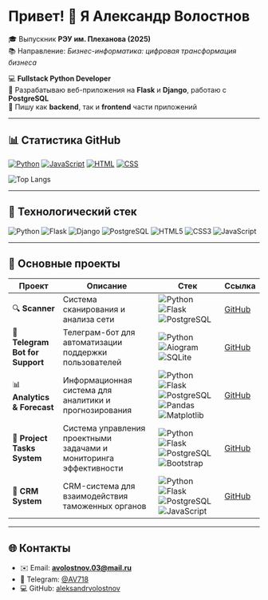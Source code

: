 # Привет! 👋 Я Александр Волостнов

🎓 Выпускник **РЭУ им. Плеханова (2025)**  
📚 Направление: *Бизнес-информатика: цифровая трансформация бизнеса*  

💻 **Fullstack Python Developer**  
🚀 Разрабатываю веб-приложения на **Flask** и **Django**, работаю с **PostgreSQL**  
🎨 Пишу как **backend**, так и **frontend** части приложений  

---

## 📊 Статистика GitHub


[![Python](https://img.shields.io/badge/Python-24%25-darkblue)]()
[![JavaScript](https://img.shields.io/badge/JavaScript-2,5%25-green)]()
[![HTML](https://img.shields.io/badge/HTML-72%25-darkred)]()
[![CSS](https://img.shields.io/badge/CSS-1,5%25-purple)]()

![Top Langs](https://github-readme-stats.vercel.app/api/top-langs/?username=aleksandrvolostnov&layout=compact&theme=radical)

---

## 🚀 Технологический стек

![Python](https://img.shields.io/badge/Python-3776AB?style=for-the-badge&logo=python&logoColor=white)
![Flask](https://img.shields.io/badge/Flask-000000?style=for-the-badge&logo=flask&logoColor=white)
![Django](https://img.shields.io/badge/Django-092E20?style=for-the-badge&logo=django&logoColor=white)
![PostgreSQL](https://img.shields.io/badge/PostgreSQL-316192?style=for-the-badge&logo=postgresql&logoColor=white)
![HTML5](https://img.shields.io/badge/HTML5-E34F26?style=for-the-badge&logo=html5&logoColor=white)
![CSS3](https://img.shields.io/badge/CSS3-1572B6?style=for-the-badge&logo=css3&logoColor=white)
![JavaScript](https://img.shields.io/badge/JavaScript-F7DF1E?style=for-the-badge&logo=javascript&logoColor=black)

---

## 📂 Основные проекты

| Проект | Описание | Стек | Ссылка |
|--------|----------|------|--------|
| 🔍 **Scanner** | Система сканирования и анализа сети | ![Python](https://img.shields.io/badge/Python-3776AB?logo=python&logoColor=white) ![Flask](https://img.shields.io/badge/Flask-000000?logo=flask&logoColor=white) ![PostgreSQL](https://img.shields.io/badge/PostgreSQL-316192?logo=postgresql&logoColor=white) | [GitHub](https://github.com/aleksandrvolostnov/Scanner) |
| 🤖 **Telegram Bot for Support** | Телеграм-бот для автоматизации поддержки пользователей | ![Python](https://img.shields.io/badge/Python-3776AB?logo=python&logoColor=white) ![Aiogram](https://img.shields.io/badge/Aiogram-2CA5E0?logo=telegram&logoColor=white) ![SQLite](https://img.shields.io/badge/SQLite-003B57?logo=sqlite&logoColor=white) | [GitHub](https://github.com/aleksandrvolostnov/Telegram-bot-for-support) |
| 📊 **Analytics & Forecast** | Информационная система для аналитики и прогнозирования | ![Python](https://img.shields.io/badge/Python-3776AB?logo=python&logoColor=white) ![Flask](https://img.shields.io/badge/Flask-000000?logo=flask&logoColor=white) ![PostgreSQL](https://img.shields.io/badge/PostgreSQL-316192?logo=postgresql&logoColor=white) ![Pandas](https://img.shields.io/badge/Pandas-150458?logo=pandas&logoColor=white) ![Matplotlib](https://img.shields.io/badge/Matplotlib-11557c?logo=plotly&logoColor=white) | [GitHub](https://github.com/aleksandrvolostnov/Information-system-for-analytics-and-forecast) |
| 📌 **Project Tasks System** | Система управления проектными задачами и мониторинга эффективности | ![Python](https://img.shields.io/badge/Python-3776AB?logo=python&logoColor=white) ![Flask](https://img.shields.io/badge/Flask-000000?logo=flask&logoColor=white) ![PostgreSQL](https://img.shields.io/badge/PostgreSQL-316192?logo=postgresql&logoColor=white) ![Bootstrap](https://img.shields.io/badge/Bootstrap-7952B3?logo=bootstrap&logoColor=white) | [GitHub](https://github.com/aleksandrvolostnov/Information-system-for-managing-project-tasks-and-monitoring-efficiency) |
| 👥 **CRM System** | CRM-система для взаимодействия таможенных органов | ![Python](https://img.shields.io/badge/Python-3776AB?logo=python&logoColor=white) ![Flask](https://img.shields.io/badge/Flask-000000?logo=flask&logoColor=white) ![PostgreSQL](https://img.shields.io/badge/PostgreSQL-316192?logo=postgresql&logoColor=white) ![JavaScript](https://img.shields.io/badge/JavaScript-F7DF1E?logo=javascript&logoColor=black) | [GitHub](https://github.com/aleksandrvolostnov/Information-system-for-custom) |

---

## 🌐 Контакты

- ✉️ Email: **avolostnov.03@mail.ru**  
- 💬 Telegram: [@AV718](https://t.me/AV718)  
- 💻 GitHub: [aleksandrvolostnov](https://github.com/aleksandrvolostnov)
